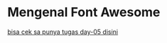 # Mengenal Font Awesome

[bisa cek sa punya tugas day-05 disini]( https://maikelkayame.github.io/sacode-onlie-2023-day05/)
